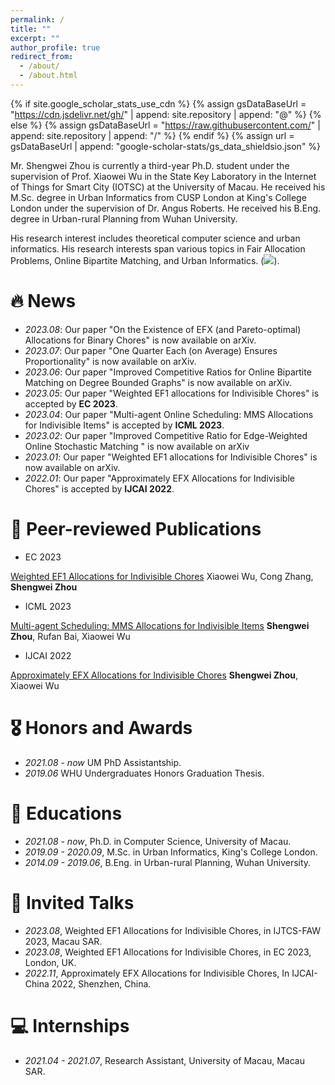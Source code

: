 ```yaml
---
permalink: /
title: ""
excerpt: ""
author_profile: true
redirect_from: 
  - /about/
  - /about.html
---
```


{% if site.google_scholar_stats_use_cdn %}
{% assign gsDataBaseUrl = "https://cdn.jsdelivr.net/gh/" | append: site.repository | append: "@" %}
{% else %}
{% assign gsDataBaseUrl = "https://raw.githubusercontent.com/" | append: site.repository | append: "/" %}
{% endif %}
{% assign url = gsDataBaseUrl | append: "google-scholar-stats/gs_data_shieldsio.json" %}

<span class='anchor' id='about-me'></span>

Mr. Shengwei Zhou is currently a third-year Ph.D. student under the supervision of Prof. Xiaowei Wu in the State Key Laboratory in the Internet of Things for Smart City (IOTSC) at the University of Macau. He received his M.Sc. degree in Urban Informatics from CUSP London at King's College London under the supervision of Dr. Angus Roberts. He received his B.Eng. degree in Urban-rural Planning from Wuhan University. 

His research interest includes theoretical computer science and urban informatics. His research interests span various topics in Fair Allocation Problems, Online Bipartite Matching, and Urban Informatics. (<a href='https://scholar.google.com/citations?user=DG79d_oAAAAJ'><img src="https://img.shields.io/endpoint?url={{ url | url_encode }}&logo=Google%20Scholar&labelColor=f6f6f6&color=9cf&style=flat&label=citations"></a>).


# 🔥 News
- *2023.08*: Our paper "On the Existence of EFX (and Pareto-optimal) Allocations for Binary Chores" is now available on arXiv.
- *2023.07*: Our paper "One Quarter Each (on Average) Ensures Proportionality" is now available on arXiv.
- *2023.06*: Our paper "Improved Competitive Ratios for Online Bipartite Matching on Degree Bounded Graphs" is now available on arXiv.
- *2023.05*: Our paper "Weighted EF1 allocations for Indivisible Chores" is accepted by **EC 2023**.
- *2023.04*: Our paper "Multi-agent Online Scheduling: MMS Allocations for Indivisible Items" is accepted by **ICML 2023**.
- *2023.02*: Our paper "Improved Competitive Ratio for Edge-Weighted Online Stochastic Matching " is now available on arXiv
- *2023.01*: Our paper "Weighted EF1 allocations for Indivisible Chores" is now available on arXiv.
- *2022.01*: Our paper "Approximately EFX Allocations for Indivisible Chores" is accepted by **IJCAI 2022**.

# 📝 Peer-reviewed Publications 

- <div><div class="badge">EC 2023</div> 
[Weighted EF1 Allocations for Indivisible Chores](https://arxiv.org/abs/2301.08090)
Xiaowei Wu, Cong Zhang, **Shengwei Zhou**

- <div><div class="badge">ICML 2023</div> 
[Multi-agent Scheduling: MMS Allocations for Indivisible Items](https://arxiv.org/abs/2304.13405)
**Shengwei Zhou**, Rufan Bai, Xiaowei Wu

- <div><div class="badge">IJCAI 2022</div>
[Approximately EFX Allocations for Indivisible Chores](https://arxiv.org/abs/2109.07313)
**Shengwei Zhou**, Xiaowei Wu

# 🎖 Honors and Awards
- *2021.08 - now* UM PhD Assistantship.
- *2019.06* WHU Undergraduates Honors Graduation Thesis.

# 📖 Educations
- *2021.08 - now*, Ph.D. in Computer Science, University of Macau. 
- *2019.09 - 2020.09*, M.Sc. in Urban Informatics, King's College London. 
- *2014.09 - 2019.06*, B.Eng. in Urban-rural Planning, Wuhan University.

# 💬 Invited Talks
- *2023.08*, Weighted EF1 Allocations for Indivisible Chores, in IJTCS-FAW 2023, Macau SAR.
- *2023.08*, Weighted EF1 Allocations for Indivisible Chores, in EC 2023, London, UK.
- *2022.11*, Approximately EFX Allocations for Indivisible Chores, In IJCAI-China 2022, Shenzhen, China.

# 💻 Internships
- *2021.04 - 2021.07*, Research Assistant, University of Macau, Macau SAR.
